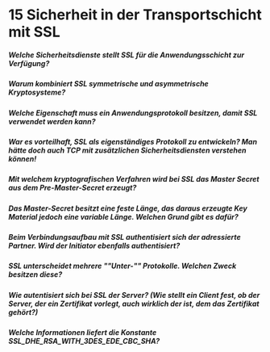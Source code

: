 # 15 Sicherheit in der Transportschicht mit SSL

##### Welche Sicherheitsdienste stellt SSL für die Anwendungsschicht zur Verfügung?

##### Warum kombiniert SSL symmetrische und asymmetrische Kryptosysteme?

##### Welche Eigenschaft muss ein Anwendungsprotokoll besitzen, damit SSL verwendet werden kann?

##### War es vorteilhaft, SSL als eigenständiges Protokoll zu entwickeln? Man hätte doch auch TCP mit zusätzlichen Sicherheitsdiensten verstehen können!

##### Mit welchem kryptografischen Verfahren wird bei SSL das Master Secret aus dem Pre-Master-Secret erzeugt?

##### Das Master-Secret besitzt eine feste Länge, das daraus erzeugte Key Material jedoch eine variable Länge. Welchen Grund gibt es dafür?

##### Beim Verbindungsaufbau mit SSL authentisiert sich der adressierte Partner. Wird der Initiator ebenfalls authentisiert?

##### SSL unterscheidet mehrere ""Unter-"" Protokolle. Welchen Zweck besitzen diese?

##### Wie autentisiert sich bei SSL der Server? (Wie stellt ein Client fest, ob der Server, der ein Zertifikat vorlegt, auch wirklich der ist, dem das Zertifikat gehört?)

##### Welche Informationen liefert die Konstante SSL_DHE_RSA_WITH_3DES_EDE_CBC_SHA?
